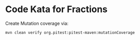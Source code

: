 # Code Kata for Fractions

Create Mutation coverage via:
```bash
mvn clean verify org.pitest:pitest-maven:mutationCoverage
```